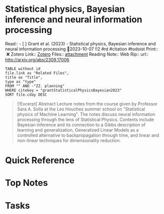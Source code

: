 
# Statistical physics, Bayesian inference and neural information processing
Read:: - [ ] Grant et al. (2023) - Statistical physics, Bayesian inference and neural information processing 🛫2023-10-07 !!2 #rd #citation #todoist
Print::  ❌
Zotero Link:: [Zotero](zotero://select/library/items/ZQ5R8H7H) 
Files:: [attachment](<file:///C:/Users/michaelt/Insync/m@tarlton.info/Google%20Drive/06.%20Zotero/storage_new/arXiv_2023/Grant%20et%20al_2023_Statistical%20physics,%20Bayesian%20inference%20and%20neural%20information%20processing.pdf>)
Reading Note::
Web Rip::
url:: http://arxiv.org/abs/2309.17006

```dataview
TABLE without id
file.link as "Related Files",
title as "Title",
type as "type"
FROM "" AND -"ZZ. planning"
WHERE citekey = "grantStatisticalPhysicsBayesian2023" 
SORT file.cday DESC
```

> [!Excerpt] Abstract
> Lecture notes from the course given by Professor Sara A. Solla at the Les Houches summer school on "Statistical physics of Machine Learning". The notes discuss neural information processing through the lens of Statistical Physics. Contents include Bayesian inference and its connection to a Gibbs description of learning and generalization, Generalized Linear Models as a controlled alternative to backpropagation through time, and linear and non-linear techniques for dimensionality reduction.

# Quick Reference

# Top Notes

# Tasks
























